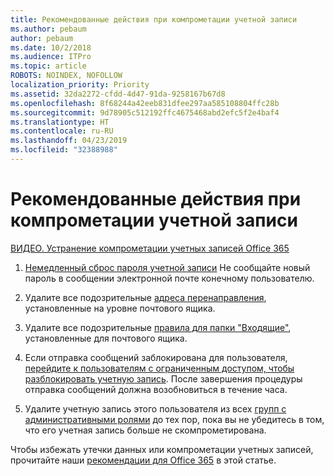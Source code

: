 ```yaml
---
title: Рекомендованные действия при компрометации учетной записи
ms.author: pebaum
author: pebaum
ms.date: 10/2/2018
ms.audience: ITPro
ms.topic: article
ROBOTS: NOINDEX, NOFOLLOW
localization_priority: Priority
ms.assetid: 32da2272-cfdd-4d47-91da-9258167b67d8
ms.openlocfilehash: 8f68244a42eeb831dfee297aa585108804ffc28b
ms.sourcegitcommit: 9d78905c512192ffc4675468abd2efc5f2e4baf4
ms.translationtype: HT
ms.contentlocale: ru-RU
ms.lasthandoff: 04/23/2019
ms.locfileid: "32388988"
---
```

# <a name="recommended-steps-to-take-if-an-account-is-compromised"></a>Рекомендованные действия при компрометации учетной записи

[ВИДЕО. Устранение компрометации учетных записей Office 365](https://www.microsoft.com/videoplayer/embed/RE2jvOb?pid=ocpVideo0-innerdiv-oneplayer&amp;postJsllMsg=true&amp;maskLevel=20&amp;autoplay=true)
  
1. [Немедленный сброс пароля учетной записи](https://support.office.com/article/7a5d073b-7fae-4aa5-8f96-9ecd041aba9c) Не сообщайте новый пароль в сообщении электронной почте конечному пользователю. 
    
2. Удалите все подозрительные [адреса перенаправления](https://support.office.com/article/ab5eb117-0f22-4fa7-a662-3a6bdb0add74), установленные на уровне почтового ящика. 
    
3. Удалите все подозрительные [правила для папки "Входящие"](https://support.office.com/article/1433E3A0-7FB0-4999-B536-50E05CB67FED), установленные для почтового ящика. 
    
4. Если отправка сообщений заблокирована для пользователя, [перейдите к пользователям с ограниченным доступом, чтобы разблокировать учетную запись](https://protection.office.com/?hash=/restrictedusers). После завершения процедуры отправка сообщений должна возобновиться в течение часа.
    
5. Удалите учетную запись этого пользователя из всех [групп с административными ролями](https://support.office.com/article/eac4d046-1afd-4f1a-85fc-8219c79e1504) до тех пор, пока вы не убедитесь в том, что его учетная запись больше не скомпрометирована. 
    
Чтобы избежать утечки данных или компрометации учетных записей, прочитайте наши [рекомендации для Office 365](https://support.office.com/article/9295e396-e53d-49b9-ae9b-0b5828cdedc3) в этой статье.
  

